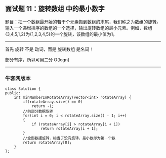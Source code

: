 ## 面试题 11：旋转数组 中的最小数字

题目：把一个数组最开始的若干个元素搬到数组的末尾，我们称之为数组的旋转。输入一个递增排序的数组的一个选择，输出旋转数组的最小元素。例如，数组{3,4,5,1,2}为{1,2,3,4,5}的一个旋转，该数组的最小值为1。

----

首先 旋转 不是 动词，而是 旋转数组 是名词！

部分有序，所以可用二分 O(logn)

----

### 牛客网版本

	class Solution {
	public:
	    int minNumberInRotateArray(vector<int> rotateArray) {
	        if(rotateArray.size() == 0)
	            return -1;
	        //前部分数据旋转
	        for(int i = 0; i < rotateArray.size() - 1; i++)
	        {
	            if (rotateArray[i] > rotateArray[i + 1])
	                return rotateArray[i + 1];
	        }
	        //全部数据旋转，相当于没有旋转，最小数即为第一个数
	        return rotateArray[0];
	    }
	};